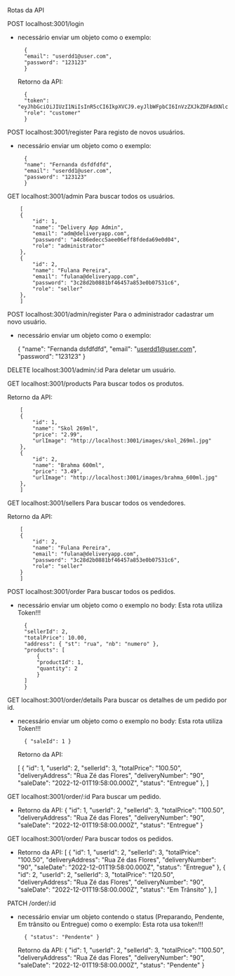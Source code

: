 Rotas da API

POST localhost:3001/login

- necessário enviar um objeto como o exemplo:

        {
        "email": "userdd1@user.com",
        "password": "123123"
        }

  Retorno da API:

        {
        "token": "eyJhbGciOiJIUzI1NiIsInR5cCI6IkpXVCJ9.eyJlbWFpbCI6InVzZXJkZDFAdXNlci5jb20iLCJpZCI6NCwibmFtZSI6IkZlcm5hbmRhIGRzZmRmZGZkIiwicm9sZSI6ImN1c3RvbWVyIiwiaWF0IjoxNjcwNTI2NDQ0LCJleHAiOjE2NzEzOTA0NDR9.HaRofwh74V8NA5gHH1MNS_hbxzjHMTsvJKd9xz7PkYo",
        "role": "customer"
        }

POST localhost:3001/register
Para registo de novos usuários.

- necessário enviar um objeto como o exemplo:

        {
        "name": "Fernanda dsfdfdfd",
        "email": "userdd1@user.com",
        "password": "123123"
        }

GET localhost:3001/admin
Para buscar todos os usuários.

        [
        {
            "id": 1,
            "name": "Delivery App Admin",
            "email": "adm@deliveryapp.com",
            "password": "a4c86edecc5aee06eff8fdeda69e0d04",
            "role": "administrator"
        },
        {
            "id": 2,
            "name": "Fulana Pereira",
            "email": "fulana@deliveryapp.com",
            "password": "3c28d2b0881bf46457a853e0b07531c6",
            "role": "seller"
        },
        ]

POST localhost:3001/admin/register
Para o administrador cadastrar um novo usuário.

- necessário enviar um objeto como o exemplo:

    {
        "name": "Fernanda dsfdfdfd",
        "email": "userdd1@user.com",
        "password": "123123"
    }

DELETE localhost:3001/admin/:id
Para deletar um usuário.

GET localhost:3001/products
Para buscar todos os produtos.

Retorno da API:

        [
        {
            "id": 1,
            "name": "Skol 269ml",
            "price": "2.99",
            "urlImage": "http://localhost:3001/images/skol_269ml.jpg"
        },
        {
            "id": 2,
            "name": "Brahma 600ml",
            "price": "3.49",
            "urlImage": "http://localhost:3001/images/brahma_600ml.jpg"
        },
        ]

GET localhost:3001/sellers
Para buscar todos os vendedores.

Retorno da API:

        [
        {
            "id": 2,
            "name": "Fulana Pereira",
            "email": "fulana@deliveryapp.com",
            "password": "3c28d2b0881bf46457a853e0b07531c6",
            "role": "seller"
        }
        ]

POST localhost:3001/order
Para buscar todos os pedidos.

- necessário enviar um objeto como o exemplo no body:
  Esta rota utiliza Token!!!

        {
        "sellerId": 2,
        "totalPrice": 10.00,
        "address": { "st": "rua", "nb": "numero" },
        "products": [
            {
            "productId": 1,
            "quantity": 2
            }
        ]
        }

GET localhost:3001/order/details
Para buscar os detalhes de um pedido por id.

- necessário enviar um objeto como o exemplo no body:
  Esta rota utiliza Token!!!

        { "saleId": 1 }

  Retorno da API:

    [
        {
        "id": 1,
        "userId": 2,
        "sellerId": 3,
        "totalPrice": "100.50",
        "deliveryAddress": "Rua Zé das Flores",
        "deliveryNumber": "90",
        "saleDate": "2022-12-01T19:58:00.000Z",
        "status": "Entregue"
        },
    ]

GET localhost:3001/order/:id
Para buscar um pedido.

- Retorno da API:
        {
        "id": 1,
        "userId": 2,
        "sellerId": 3,
        "totalPrice": "100.50",
        "deliveryAddress": "Rua Zé das Flores",
        "deliveryNumber": "90",
        "saleDate": "2022-12-01T19:58:00.000Z",
        "status": "Entregue"
        }

GET localhost:3001/order/
Para buscar todos os pedidos.

- Retorno da API:
    [
        {
        "id": 1,
        "userId": 2,
        "sellerId": 3,
        "totalPrice": "100.50",
        "deliveryAddress": "Rua Zé das Flores",
        "deliveryNumber": "90",
        "saleDate": "2022-12-01T19:58:00.000Z",
        "status": "Entregue"
        },
        {
        "id": 2,
        "userId": 2,
        "sellerId": 3,
        "totalPrice": "120.50",
        "deliveryAddress": "Rua Zé das Flores",
        "deliveryNumber": "90",
        "saleDate": "2022-12-01T19:58:00.000Z",
        "status": "Em Trânsito"
        },
    ]

PATCH /order/:id


- necessário enviar um objeto contendo o status (Preparando, Pendente, Em trânsito ou Entregue) como o exemplo:
    Esta rota usa token!!!

        { "status": "Pendente" }

    Retorno da API:
        {
        "id": 1,
        "userId": 2,
        "sellerId": 3,
        "totalPrice": "100.50",
        "deliveryAddress": "Rua Zé das Flores",
        "deliveryNumber": "90",
        "saleDate": "2022-12-01T19:58:00.000Z",
        "status": "Pendente"
        }
